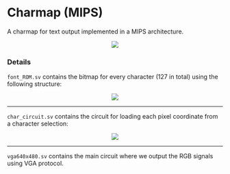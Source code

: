 # Charmap (MIPS)

A charmap for text output implemented in a MIPS architecture.

<p align="center">
  <img src="https://i.imgur.com/49oS5CU.jpg">
</p>

### Details

```font_ROM.sv``` contains the bitmap for every character (127 in total) using the following structure:

<p align="center">
  <img src="https://i.imgur.com/zKltJs4.png">
</p>

---

```char_circuit.sv``` contains the circuit for loading each pixel coordinate from a character selection:

<p align="center">
  <img src="https://i.imgur.com/RzSoQXG.png">
</p>

---

```vga640x480.sv``` contains the main circuit where we output the RGB signals using VGA protocol.
